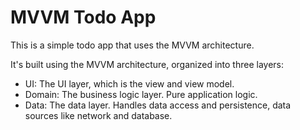 # MVVM Todo App

This is a simple todo app that uses the MVVM architecture.

It's built using the MVVM architecture, organized into three layers:
- UI: The UI layer, which is the view and view model.
- Domain: The business logic layer. Pure application logic.
- Data: The data layer. Handles data access and persistence, data sources like network and database.
